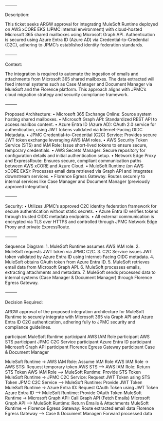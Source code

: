 

⸻

Description:

This ticket seeks ARGW approval for integrating MuleSoft Runtime deployed on AWS xCORE EKS (JPMC internal environment) with cloud-hosted Microsoft 365 shared mailboxes using Microsoft Graph API. Authentication is secured using Azure Entra ID (Azure AD) via Credential-to-Credential (C2C), adhering to JPMC’s established identity federation standards.

⸻

Context:

The integration is required to automate the ingestion of emails and attachments from Microsoft 365 shared mailboxes. The data extracted will feed internal systems such as Case Manager and Document Manager via MuleSoft and the Florence platform. This approach aligns with JPMC’s cloud migration strategy and security compliance framework.

⸻

Proposed Architecture:
	•	Microsoft 365 Exchange Online: Source system hosting shared mailboxes.
	•	Microsoft Graph API: Standardized REST API to access mailbox content.
	•	Azure Entra ID (Azure AD): OAuth 2.0 service for authentication, using JWT tokens validated via Internet-Facing OIDC Metadata.
	•	JPMC Credential-to-Credential (C2C) Service: Provides secure JWT token exchange leveraging AWS IAM roles.
	•	AWS Security Token Service (STS) and IAM Role: Issue short-lived tokens to ensure secure, temporary credentials.
	•	AWS Secrets Manager: Secure repository for configuration details and initial authentication setup.
	•	Network Edge Proxy and ExpressRoute: Ensures secure, compliant communication paths between AWS xCORE and Azure Cloud.
	•	MuleSoft Runtime (on AWS xCORE EKS): Processes email data retrieved via Graph API and integrates downstream services.
	•	Florence Egress Gateway: Routes securely to internal services like Case Manager and Document Manager (previously approved integration).

⸻

Security:
	•	Utilizes JPMC’s approved C2C identity federation framework for secure authentication without static secrets.
	•	Azure Entra ID verifies tokens through trusted OIDC metadata endpoints.
	•	All external communication is encrypted via TLS over HTTPS and controlled through JPMC Network Edge Proxy and private ExpressRoute.

⸻

Sequence Diagram:
	1.	MuleSoft Runtime assumes AWS IAM role.
	2.	MuleSoft requests JWT token via JPMC C2C.
	3.	C2C Service issues JWT token validated by Azure Entra ID using Internet-Facing OIDC metadata.
	4.	MuleSoft obtains OAuth token from Azure Entra ID.
	5.	MuleSoft retrieves email data from Microsoft Graph API.
	6.	MuleSoft processes emails, extracting attachments and metadata.
	7.	MuleSoft sends processed data to internal systems (Case Manager & Document Manager) through Florence Egress Gateway.

⸻

Decision Required:

ARGW approval of the proposed integration architecture for MuleSoft Runtime to securely integrate with Microsoft 365 via Graph API and Azure Entra ID C2C authentication, adhering fully to JPMC security and compliance guidelines.

participant MuleSoft Runtime
participant AWS IAM Role
participant AWS STS
participant JPMC C2C Service
participant Azure Entra ID
participant Microsoft Graph API
participant Florence Egress Gateway
participant Case & Document Manager

MuleSoft Runtime -> AWS IAM Role: Assume IAM Role
AWS IAM Role -> AWS STS: Request temporary token
AWS STS --> AWS IAM Role: Return STS Token
AWS IAM Role --> MuleSoft Runtime: Provide STS Token
MuleSoft Runtime -> JPMC C2C Service: Request JWT Token using STS Token
JPMC C2C Service --> MuleSoft Runtime: Provide JWT Token
MuleSoft Runtime -> Azure Entra ID: Request OAuth Token using JWT Token
Azure Entra ID --> MuleSoft Runtime: Provide OAuth Token
MuleSoft Runtime -> Microsoft Graph API: Call Graph API (Fetch Emails)
Microsoft Graph API --> MuleSoft Runtime: Return Emails & Attachments
MuleSoft Runtime -> Florence Egress Gateway: Route extracted email data
Florence Egress Gateway --> Case & Document Manager: Forward processed data


